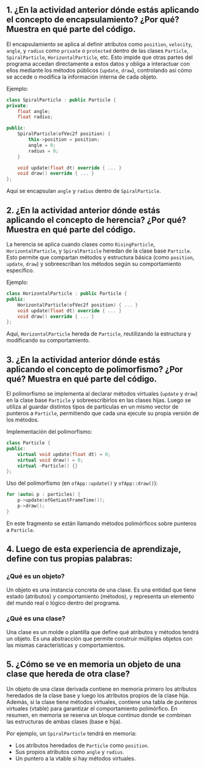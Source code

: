 ## 1. ¿En la actividad anterior dónde estás aplicando el concepto de **encapsulamiento**? ¿Por qué? Muestra en qué parte del código.

El encapsulamiento se aplica al definir atributos como `position`, `velocity`, `angle`, y `radius` como `private` o `protected` dentro de las clases `Particle`, `SpiralParticle`, `HorizontalParticle`, etc. Esto impide que otras partes del programa accedan directamente a estos datos y obliga a interactuar con ellos mediante los métodos públicos (`update`, `draw`), controlando así cómo se accede o modifica la información interna de cada objeto.

Ejemplo:

```cpp
class SpiralParticle : public Particle {
private:
    float angle;
    float radius;

public:
    SpiralParticle(ofVec2f position) {
        this->position = position;
        angle = 0;
        radius = 0;
    }

    void update(float dt) override { ... }
    void draw() override { ... }
};
```

Aquí se encapsulan `angle` y `radius` dentro de `SpiralParticle`.

## 2. ¿En la actividad anterior dónde estás aplicando el concepto de **herencia**? ¿Por qué? Muestra en qué parte del código.

La herencia se aplica cuando clases como `RisingParticle`, `HorizontalParticle`, y `SpiralParticle` heredan de la clase base `Particle`. Esto permite que compartan métodos y estructura básica (como `position`, `update`, `draw`) y sobreescriban los métodos según su comportamiento específico.

Ejemplo:

```cpp
class HorizontalParticle : public Particle {
public:
    HorizontalParticle(ofVec2f position) { ... }
    void update(float dt) override { ... }
    void draw() override { ... }
};
```

Aquí, `HorizontalParticle` hereda de `Particle`, reutilizando la estructura y modificando su comportamiento.

## 3. ¿En la actividad anterior dónde estás aplicando el concepto de **polimorfismo**? ¿Por qué? Muestra en qué parte del código.

El polimorfismo se implementa al declarar métodos virtuales (`update` y `draw`) en la clase base `Particle` y sobreescribirlos en las clases hijas. Luego se utiliza al guardar distintos tipos de partículas en un mismo vector de punteros a `Particle`, permitiendo que cada una ejecute su propia versión de los métodos.

Implementación del polimorfismo:

```cpp
class Particle {
public:
    virtual void update(float dt) = 0;
    virtual void draw() = 0;
    virtual ~Particle() {}
};
```

Uso del polimorfismo (en `ofApp::update()` y `ofApp::draw()`):

```cpp
for (auto& p : particles) {
    p->update(ofGetLastFrameTime());
    p->draw();
}
```

En este fragmento se están llamando métodos polimórficos sobre punteros a `Particle`.

## 4. Luego de esta experiencia de aprendizaje, define con tus propias palabras:

### ¿Qué es un objeto?

Un objeto es una instancia concreta de una clase. Es una entidad que tiene estado (atributos) y comportamiento (métodos), y representa un elemento del mundo real o lógico dentro del programa.

### ¿Qué es una clase?

Una clase es un molde o plantilla que define qué atributos y métodos tendrá un objeto. Es una abstracción que permite construir múltiples objetos con las mismas características y comportamientos.

## 5. ¿Cómo se ve en memoria un objeto de una clase que hereda de otra clase?

Un objeto de una clase derivada contiene en memoria primero los atributos heredados de la clase base y luego los atributos propios de la clase hija. Además, si la clase tiene métodos virtuales, contiene una tabla de punteros virtuales (vtable) para garantizar el comportamiento polimórfico. En resumen, en memoria se reserva un bloque continuo donde se combinan las estructuras de ambas clases (base e hija).

Por ejemplo, un `SpiralParticle` tendrá en memoria:

* Los atributos heredados de `Particle` como `position`.
* Sus propios atributos como `angle` y `radius`.
* Un puntero a la vtable si hay métodos virtuales.

